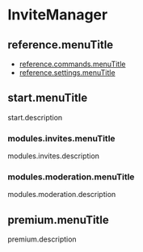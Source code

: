 # InviteManager

## reference.menuTitle

- [reference.commands.menuTitle](/cs/reference.url/reference.commands.url.md)
- [reference.settings.menuTitle](/cs/reference.url/reference.settings.url.md)

## start.menuTitle

start.description

### modules.invites.menuTitle

modules.invites.description

### modules.moderation.menuTitle

modules.moderation.description

## premium.menuTitle

premium.description
